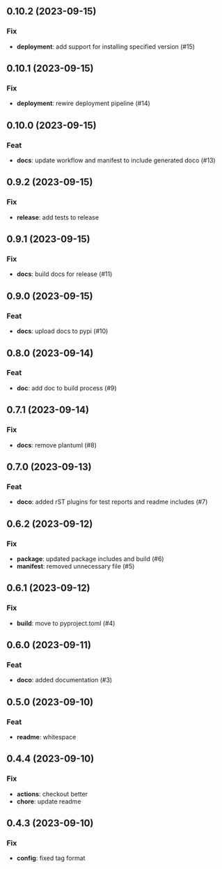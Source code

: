 ## 0.10.2 (2023-09-15)

### Fix

- **deployment**: add support for installing specified version (#15)

## 0.10.1 (2023-09-15)

### Fix

- **deployment**: rewire deployment pipeline (#14)

## 0.10.0 (2023-09-15)

### Feat

- **docs**: update workflow and manifest to include generated doco (#13)

## 0.9.2 (2023-09-15)

### Fix

- **release**: add tests to release

## 0.9.1 (2023-09-15)

### Fix

- **docs**: build docs for release (#11)

## 0.9.0 (2023-09-15)

### Feat

- **docs**: upload docs to pypi (#10)

## 0.8.0 (2023-09-14)

### Feat

- **doc**: add doc to build process (#9)

## 0.7.1 (2023-09-14)

### Fix

- **docs**: remove plantuml (#8)

## 0.7.0 (2023-09-13)

### Feat

- **doco**: added rST plugins for test reports and readme includes (#7)

## 0.6.2 (2023-09-12)

### Fix

- **package**: updated package includes and build (#6)
- **manifest**: removed unnecessary file (#5)

## 0.6.1 (2023-09-12)

### Fix

- **build**: move to pyproject.toml (#4)

## 0.6.0 (2023-09-11)

### Feat

- **doco**: added documentation (#3)

## 0.5.0 (2023-09-10)

### Feat

- **readme**: whitespace

## 0.4.4 (2023-09-10)

### Fix

- **actions**: checkout better
- **chore**: update readme

## 0.4.3 (2023-09-10)

### Fix

- **config**: fixed tag format
